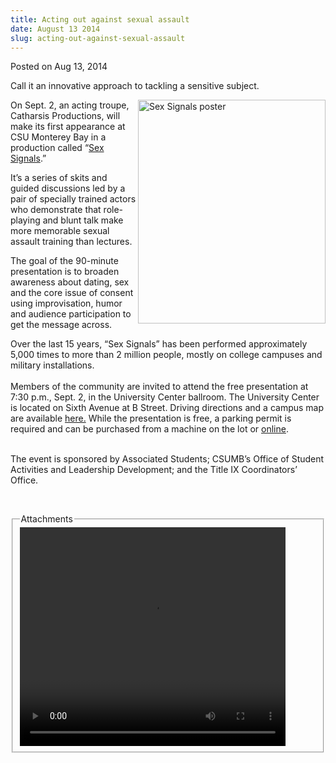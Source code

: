 ```yaml
---
title: Acting out against sexual assault
date: August 13 2014
slug: acting-out-against-sexual-assault
---
```





<span class="date">Posted on Aug 13, 2014    </span>
<p>Call it an innovative approach to tackling a sensitive
subject.</p>
<p><img alt="Sex Signals poster" src="http://news.csumb.edu/sites/default/files/65/attachments/news/images/sex_signals_3.png" style="width:300px; height:358px; float:right">On Sept. 2, an
acting troupe, Catharsis Productions, will make its first
appearance at CSU Monterey Bay in a production called &#x201C;<a href="http://www.catharsisproductions.com/sexsignals.php" rel="nofollow">Sex Signals</a>.&#x201D;</img></p>
<p>It&#x2019;s a series of skits and guided discussions led by a pair of
specially trained actors who demonstrate that role-playing and
blunt talk make more memorable sexual assault training than
lectures.</p>
<p>The goal of the 90-minute presentation is to broaden awareness
about dating, sex and the core issue of consent using
improvisation, humor and audience participation to get the message
across.</p>
<p>Over the last 15 years, &#x201C;Sex Signals&#x201D; has been performed
approximately 5,000 times to more than 2 million people, mostly on
college campuses and military installations.<br>
<br>
Members of the community are invited to attend the free
presentation at 7:30 p.m., Sept. 2, in the University Center
ballroom. The University Center is located on Sixth Avenue at B
Street. Driving directions and a campus map are available <a href="http://csumb.edu/maps" rel="nofollow">here.</a>&#xA0;While the
presentation is free, a parking permit is required and can be
purchased from a machine on the lot or <a href="http://parking.csumb.edu/buy-permit" rel="nofollow">online</a>.</br></br></p>
<p>The event is sponsored by Associated Students; CSUMB&#x2019;s Office of
Student Activities and Leadership Development; and the Title IX
Coordinators&#x2019; Office.</p>
<p>&#xA0;</p>
<fieldset class="fieldgroup group-attachments">
<legend>Attachments</legend>
<div class="field field-type-emvideo field-field-attach-video">
<div class="field-items">
<div class="field-item odd">
<div class="emvideo emvideo-video emvideo-youtube">
<div class="emfield-emvideo emfield-emvideo-youtube">
<div id="emvideo-youtube-flash-wrapper-1">
<!--<object type="application/x-shockwave-flash" height="350" width="425" data="http://www.youtube.com/v/KAx9klHZ02c&amp;rel=0&amp;enablejsapi=1&amp;playerapiid=ytplayer&amp;fs=1" id="emvideo-youtube-flash-1">
          <param name="movie" value="http://www.youtube.com/v/KAx9klHZ02c&amp;rel=0&amp;enablejsapi=1&amp;playerapiid=ytplayer&amp;fs=1" />
          <param name="allowScriptAccess" value="sameDomain"/>
          <param name="quality" value="best"/>
          <param name="allowFullScreen" value="true"/>
          <param name="bgcolor" value="#FFFFFF"/>
          <param name="scale" value="noScale"/>
          <param name="salign" value="TL"/>
          <param name="FlashVars" value="playerMode=embedded" />
          <param name="wmode" value="transparent" />
        </object>-->
<video controls="" width="425" height="350">
<source src="http://r4---sn-o097znez.googlevideo.com/videoplayback?ratebypass=yes&amp;ms=au&amp;fexp=900718,907263,916104,923368,927622,929821,930676,936121,9406392,941004,943917,947225,948124,952302,952605,952901,955301,957103,957105,957201,959701&amp;initcwndbps=4250000&amp;source=youtube&amp;sver=3&amp;mv=m&amp;dur=367.502&amp;sparams=dur,id,initcwndbps,ip,ipbits,itag,mm,ms,mv,pl,ratebypass,source,upn,expire&amp;pl=23&amp;itag=18&amp;key=yt5&amp;ip=198.189.249.65&amp;signature=D43973DBC124809092C81AD1073DE422AF590A4C.B106B137EC1CFFBEB48190BA995D02EAA2773DB8&amp;upn=MkMobNSkKp0&amp;ipbits=0&amp;id=o-ALxnDTOJnbVcE1iN0H3QlattbKNsq-YcrSaBMP8ABYau&amp;expire=1422341687&amp;mm=31&amp;mt=1422320068&amp;name=KAx9klHZ02c" type="video/mp4"/></video></div>
</div>
</div>
</div>
</div>
</div>
</fieldset>





